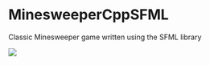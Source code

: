 # MinesweeperCppSFML
Classic Minesweeper game written using the SFML library

![](https://imgur.com/QGXCnn4.png)
